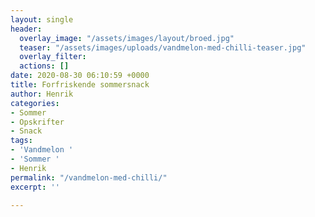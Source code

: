```yaml
---
layout: single
header:
  overlay_image: "/assets/images/layout/broed.jpg"
  teaser: "/assets/images/uploads/vandmelon-med-chilli-teaser.jpg"
  overlay_filter: 
  actions: []
date: 2020-08-30 06:10:59 +0000
title: Forfriskende sommersnack
author: Henrik
categories:
- Sommer
- Opskrifter
- Snack
tags:
- 'Vandmelon '
- 'Sommer '
- Henrik
permalink: "/vandmelon-med-chilli/"
excerpt: ''

---
```

